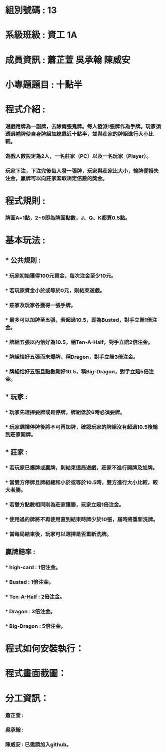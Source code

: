 # 組別號碼 : 13
# 系級班級 : 資工 1A
# 成員資訊 : 蕭芷萱 吳承翰 陳威安
# 小專題題目 : 十點半
# 程式介紹 :
### 遊戲用牌為一副牌，去除兩張鬼牌。每人發派1張牌作為手牌。玩家須透過補牌使自身牌組加總靠近十點半，並與莊家的牌組進行大小比較。
### 遊戲人數設定為2人，一名莊家（PC）以及一名玩家（Player）。
### 玩家下注，下注完後每人發一張牌，玩家與莊家比大小，輸牌便損失注金，贏牌可以向莊家索取規定倍數的獎金。
# 程式規則 :
### 牌面A=1點，2~9即為牌面點數，J、Q、K都算0.5點。
# 基本玩法 :
## * 公共規則 :
###   * 玩家初始獲得100元資金，每次注金至少10元。
###   * 若玩家資金小於或等於0元，則結束遊戲。
###   * 莊家及玩家各獲得一張手牌。
###   * 最多可以加牌至五張，若超過10.5，即為**Busted**，對手立賠1倍注金。
###   * 牌組五張以內恰好為10.5，稱**Ten-A-Half**，對手立賠2倍注金。
###   * 牌組恰好五張而未爆牌，稱**Dragon**，對手立賠3倍注金。
###   * 牌組恰好五張且點數剛好10.5，稱**Big-Dragon**，對手立賠5倍注金。
## * 玩家 :
###   * 玩家先選擇**要牌**或是**停牌**，牌組低於6時必須**要牌**。
###   * 玩家選擇**停牌**後將不可再加牌，確認玩家的牌組沒有超過10.5後輪到莊家開牌。
## * 莊家 :
###   * 若玩家已爆牌或贏牌，則結束這局遊戲，莊家不進行開牌及加牌。
###   * 當雙方停牌且牌組總和小於或等於10.5時，雙方進行大小比較，較大者勝。
###   * 若雙方點數相同則為莊家獲勝，玩家立賠1倍注金。
###   * 使用過的牌將不再使用直到結束時牌少於10張，屆時將重新洗牌。
###   * 當每局結束後，玩家可以選擇是否重新洗牌。
## 贏牌賠率 :
### * high-card : 1倍注金。
### * Busted : 1倍注金。
### * Ten-A-Half : 2倍注金。
### * Dragon : 3倍注金。
### * Big-Dragon : 5倍注金。
# 程式如何安裝執行：
# 程式畫面截圖：
# 分工資訊：
### 蕭芷萱 :
### 吳承翰 :
### 陳威安 : 已邀請加入github。
